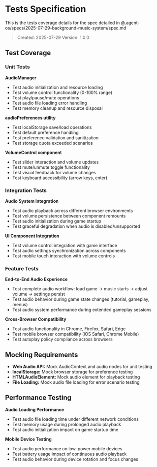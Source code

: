 # Tests Specification

This is the tests coverage details for the spec detailed in @.agent-os/specs/2025-07-29-background-music-system/spec.md

> Created: 2025-07-29
> Version: 1.0.0

## Test Coverage

### Unit Tests

**AudioManager**
- Test audio initialization and resource loading
- Test volume control functionality (0-100% range)
- Test play/pause/mute operations
- Test audio file loading error handling
- Test memory cleanup and resource disposal

**audioPreferences utility**
- Test localStorage save/load operations
- Test default preference handling
- Test preference validation and sanitization
- Test storage quota exceeded scenarios

**VolumeControl component**
- Test slider interaction and volume updates
- Test mute/unmute toggle functionality
- Test visual feedback for volume changes
- Test keyboard accessibility (arrow keys, enter)

### Integration Tests

**Audio System Integration**
- Test audio playback across different browser environments
- Test volume persistence between component remounts
- Test audio initialization during game startup
- Test graceful degradation when audio is disabled/unsupported

**UI Component Integration**
- Test volume control integration with game interface
- Test audio settings synchronization across components
- Test mobile touch interaction with volume controls

### Feature Tests

**End-to-End Audio Experience**
- Test complete audio workflow: load game → music starts → adjust volume → settings persist
- Test audio behavior during game state changes (tutorial, gameplay, menus)
- Test audio system performance during extended gameplay sessions

**Cross-Browser Compatibility**
- Test audio functionality in Chrome, Firefox, Safari, Edge
- Test mobile browser compatibility (iOS Safari, Chrome Mobile)
- Test autoplay policy compliance across browsers

## Mocking Requirements

- **Web Audio API:** Mock AudioContext and audio nodes for unit testing
- **localStorage:** Mock browser storage for preference testing
- **HTMLAudioElement:** Mock audio element for playback testing
- **File Loading:** Mock audio file loading for error scenario testing

## Performance Testing

**Audio Loading Performance**
- Test audio file loading time under different network conditions
- Test memory usage during prolonged audio playback
- Test audio initialization impact on game startup time

**Mobile Device Testing**
- Test audio performance on low-power mobile devices
- Test battery usage impact of continuous audio playback
- Test audio behavior during device rotation and focus changes